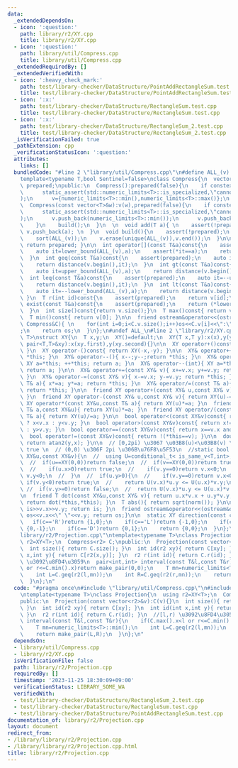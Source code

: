 ```yaml
---
data:
  _extendedDependsOn:
  - icon: ':question:'
    path: library/r2/XY.cpp
    title: library/r2/XY.cpp
  - icon: ':question:'
    path: library/util/Compress.cpp
    title: library/util/Compress.cpp
  _extendedRequiredBy: []
  _extendedVerifiedWith:
  - icon: ':heavy_check_mark:'
    path: test/library-checker/DataStructure/PointAddRectangleSum.test.cpp
    title: test/library-checker/DataStructure/PointAddRectangleSum.test.cpp
  - icon: ':x:'
    path: test/library-checker/DataStructure/RectangleSum.test.cpp
    title: test/library-checker/DataStructure/RectangleSum.test.cpp
  - icon: ':x:'
    path: test/library-checker/DataStructure/RectangleSum_2.test.cpp
    title: test/library-checker/DataStructure/RectangleSum_2.test.cpp
  _isVerificationFailed: true
  _pathExtension: cpp
  _verificationStatusIcon: ':question:'
  attributes:
    links: []
  bundledCode: "#line 2 \"library/util/Compress.cpp\"\n#define ALL_(v) v.begin(),v.end()\n\
    template<typename T,bool Sentinel=false>\nclass Compress{\n  vector<T> v;\n  bool\
    \ prepared;\npublic:\n  Compress():prepared(false){\n    if constexpr(Sentinel){\n\
    \      static_assert(std::numeric_limits<T>::is_specialized,\"cannot use Sentinel\"\
    );\n      v={numeric_limits<T>::min(),numeric_limits<T>::max()};\n    }\n  }\n\
    \  Compress(const vector<T>&w):v(w),prepared(false){\n    if constexpr(Sentinel){\n\
    \      static_assert(std::numeric_limits<T>::is_specialized,\"cannot use Sentinel\"\
    );\n      v.push_back(numeric_limits<T>::min());\n      v.push_back(numeric_limits<T>::max());\n\
    \    }\n    build();\n  }\n  \n  void add(T a){ \n    assert(!prepared);\n   \
    \ v.push_back(a); \n  }\n  void build(){\n    assert(!prepared);\n    prepared=true;\n\
    \    sort(ALL_(v));\n    v.erase(unique(ALL_(v)),v.end());\n  }\n\n  bool is_prepared()const{\
    \ return prepared; }\n\n  int operator[](const T&a)const{\n    assert(prepared);\n\
    \    auto it=lower_bound(ALL_(v),a);\n    assert(*it==a);\n    return distance(v.begin(),it);\n\
    \  }\n  int geq(const T&a)const{\n    assert(prepared);\n    auto it=lower_bound(ALL_(v),a);\n\
    \    return distance(v.begin(),it);\n  }\n  int gt(const T&a)const{\n    assert(prepared);\n\
    \    auto it=upper_bound(ALL_(v),a);\n    return distance(v.begin(),it);\n  }\n\
    \  int leq(const T&a)const{\n    assert(prepared);\n    auto it=--upper_bound(ALL_(v),a);\n\
    \    return distance(v.begin(),it);\n  }\n  int lt(const T&a)const{\n    assert(prepared);\n\
    \    auto it=--lower_bound(ALL_(v),a);\n    return distance(v.begin(),it);\n \
    \ }\n  T r(int id)const{\n    assert(prepared);\n    return v[id];\n  }\n  bool\
    \ exist(const T&a)const{\n    assert(prepared);\n    return (*lower_bound(ALL_(v),a))==a;\n\
    \  }\n  int size()const{return v.size();}\n  T max()const{ return v.back(); }\n\
    \  T min()const{ return v[0]; }\n\n  friend ostream&operator<<(ostream&os, const\
    \ Compress&C){ \n    for(int i=0;i<C.v.size();i++)os<<C.v[i]<<\":\"<<i<<\" \"\
    ;\n    return os;\n  }\n};\n#undef ALL_\n#line 2 \"library/r2/XY.cpp\"\ntemplate<typename\
    \ T>\nstruct XY{\n  T x,y;\n  XY()=default;\n  XY(T x,T y):x(x),y(y){}\n  XY(const\
    \ pair<T,T>&xy):x(xy.first),y(xy.second){}\n\n  XY operator+()const{ return *this;\
    \ }\n  XY operator-()const{ return XY(-x,-y); }\n\n  XY& operator++(){ x++;y++;return\
    \ *this; }\n  XY& operator--(){ x--;y--;return *this; }\n  XY& operator++(int){\
    \ XY a=*this; ++*this; return a; }\n  XY& operator--(int){ XY a=*this; --*this;\
    \ return a; }\n\n  XY& operator+=(const XY& v){ x+=v.x; y+=v.y; return *this;\
    \ }\n  XY& operator-=(const XY& v){ x-=v.x; y-=v.y; return *this; }\n  XY& operator*=(const\
    \ T& a){ x*=a; y*=a; return *this; }\n  XY& operator/=(const T& a){ x/=a; y/=a;\
    \ return *this; }\n\n  friend XY operator+(const XY& u,const XY& v){ return XY(u)+=v;\
    \ }\n  friend XY operator-(const XY& u,const XY& v){ return XY(u)-=v; }\n  friend\
    \ XY operator*(const XY&u,const T& a){ return XY(u)*=a; }\n  friend XY operator*(const\
    \ T& a,const XY&u){ return XY(u)*=a; }\n  friend XY operator/(const XY&u,const\
    \ T& a){ return XY(u)/=a; }\n\n  bool operator<(const XY&v)const{ return x!=v.x\
    \ ? x<v.x : y<v.y; }\n  bool operator>(const XY&v)const{ return x!=v.x ? x>v.x\
    \ : y>v.y; }\n  bool operator==(const XY&v)const{ return x==v.x and y==v.y; }\n\
    \  bool operator!=(const XY&v)const{ return !(*this==v); }\n\n  double arg()const{\
    \ return atan2(y,x); }\n\n  // [0,2pi) \u3067 \u03B8(u)<\u03B8(v) \u306E\u6642\
    \ true \n  // (0,0) \u306F 2pi \u306B\u76F8\u5F53\n  //static bool angle_cmp(const\
    \ XY&u,const XY&v){\n  //  using U=conditional_t< is_same_v<T,int>,long long,T>;\n\
    \  //  if(u==XY(0,0))return false;\n  //  if(v==XY(0,0))return true;\n  //  if(u.y==0){\n\
    \  //    if(u.x>0)return true;\n  //    if(v.y==0)return v.x<0;\n  //    return\
    \ v.y<0;\n  //  }\n  //  if(u.y>0){\n  //    if(v.y==0)return v.x<0;\n  //   \
    \ if(v.y<0)return true;\n  //    return U(v.x)*u.y <= U(u.x)*v.y;\n  //  }\n \
    \ //  if(v.y>=0)return false;\n  //  return U(v.x)*u.y <= U(u.x)*v.y;\n  //}\n\
    \n  friend T dot(const XY&u,const XY& v){ return u.x*v.x + u.y*v.y; }\n  T norm(){\
    \ return dot(*this,*this); }\n  T abs(){ return sqrt(norm()); }\n\n  friend istream&operator>>(istream&is,XY&v){\
    \ is>>v.x>>v.y; return is; }\n  friend ostream&operator<<(ostream&os,const XY&v){\
    \ os<<v.x<<\" \"<<v.y; return os;}\n\n  static XY direction(const char&c){\n \
    \   if(c=='R')return {1,0};\n    if(c=='L')return {-1,0};\n    if(c=='U')return\
    \ {0,-1};\n    if(c=='D')return {0,1};\n    return {0,0};\n  }\n};\n#line 4 \"\
    library/r2/Projection.cpp\"\ntemplate<typename T>\nclass Projection{\n  using\
    \ r2=XY<T>;\n  Compress<r2> C;\npublic:\n  Projection(const vector<r2>&v):C(v){}\n\
    \  int size(){ return C.size(); }\n  int id(r2 xy){ return C[xy]; }\n  int id(int\
    \ x,int y){ return C[r2(x,y)]; }\n  r2 r(int id){ return C.r(id); }\n  //[l,r)\
    \ \u3092\u8FD4\u3059\n  pair<int,int> interval(const T&l,const T&r){\n    if(C.max().x<l\
    \ or r<=C.min().x)return make_pair(0,0);\n    T mn=numeric_limits<T>::min();\n\
    \    int L=C.geq(r2(l,mn));\n    int R=C.geq(r2(r,mn));\n    return make_pair(L,R);\n\
    \  }\n};\n"
  code: "#pragma once\n#include \"library/util/Compress.cpp\"\n#include \"library/r2/XY.cpp\"\
    \ntemplate<typename T>\nclass Projection{\n  using r2=XY<T>;\n  Compress<r2> C;\n\
    public:\n  Projection(const vector<r2>&v):C(v){}\n  int size(){ return C.size();\
    \ }\n  int id(r2 xy){ return C[xy]; }\n  int id(int x,int y){ return C[r2(x,y)];\
    \ }\n  r2 r(int id){ return C.r(id); }\n  //[l,r) \u3092\u8FD4\u3059\n  pair<int,int>\
    \ interval(const T&l,const T&r){\n    if(C.max().x<l or r<=C.min().x)return make_pair(0,0);\n\
    \    T mn=numeric_limits<T>::min();\n    int L=C.geq(r2(l,mn));\n    int R=C.geq(r2(r,mn));\n\
    \    return make_pair(L,R);\n  }\n};\n"
  dependsOn:
  - library/util/Compress.cpp
  - library/r2/XY.cpp
  isVerificationFile: false
  path: library/r2/Projection.cpp
  requiredBy: []
  timestamp: '2023-11-25 18:30:09+09:00'
  verificationStatus: LIBRARY_SOME_WA
  verifiedWith:
  - test/library-checker/DataStructure/RectangleSum_2.test.cpp
  - test/library-checker/DataStructure/RectangleSum.test.cpp
  - test/library-checker/DataStructure/PointAddRectangleSum.test.cpp
documentation_of: library/r2/Projection.cpp
layout: document
redirect_from:
- /library/library/r2/Projection.cpp
- /library/library/r2/Projection.cpp.html
title: library/r2/Projection.cpp
---
```

